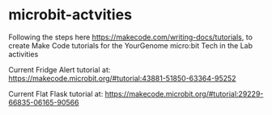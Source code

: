# microbit-actvities

Following the steps here https://makecode.com/writing-docs/tutorials, to create Make Code tutorials for the YourGenome micro:bit Tech in the Lab activities

Current Fridge Alert tutorial at: https://makecode.microbit.org/#tutorial:43881-51850-63364-95252  

Current Flat Flask tutorial at: https://makecode.microbit.org/#tutorial:29229-66835-06165-90566